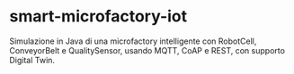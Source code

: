 # smart-microfactory-iot
Simulazione in Java di una microfactory intelligente con RobotCell, ConveyorBelt e QualitySensor, usando MQTT, CoAP e REST, con supporto Digital Twin.
